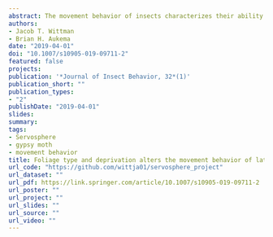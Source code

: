 ```yaml
---
abstract: The movement behavior of insects characterizes their ability to disperse, establish, compete, forage, seek mates, and ultimately reproduce. Understanding the movement of invasive insects is particularly important for developing management policies. We conducted laboratory experiments in Minnesota, USA to determine how host type and food deprivation affected the movement of late instars of the European gypsy moth Lymantria dispar (Lepidoptera; Erebidae), an invasive forest insect in North America. Gypsy moth larvae can feed on over 300 species of trees and shrubs. During outbreaks food availability to conspecifics can become severely restricted as developing instars consume increasing amounts of foliage. Larvae were raised on one of five foods; Quercus macrocarpa, Larix laricina, Acer platanoides, Acer saccharinum, or artificial diet. Subsets of fifth and sixth instar larvae were also deprived of food for zero, 24, or 48 h. After the food deprivation period, late instar larvae were placed on a servosphere and their movement paths were recorded. Larvae raised on Q. macrocarpa, a preferred host, were unlikely to move unless starved. They moved farther the longer they were starved. In contrast, when larvae were raised on less preferred hosts, they were more likely to move without prior starvation. These results suggest that feeding on optimal hosts provides gypsy moth larvae with the energy and nutritional requirements to move more quickly to more food when there is none immediately available.
authors:
- Jacob T. Wittman
- Brian H. Aukema
date: "2019-04-01"
doi: "10.1007/s10905-019-09711-2"
featured: false
projects:
publication: '*Journal of Insect Behavior, 32*(1)'
publication_short: ""
publication_types:
- "2"
publishDate: "2019-04-01"
slides: 
summary:
tags:
- Servosphere
- gypsy moth
- movement behavior
title: Foliage type and deprivation alters the movement behavior of late instar European gypsy moth Lymantria dispar 
url_code: "https://github.com/wittja01/servosphere_project"
url_dataset: ""
url_pdf: https://link.springer.com/article/10.1007/s10905-019-09711-2
url_poster: ""
url_project: ""
url_slides: ""
url_source: ""
url_video: ""
---
```



